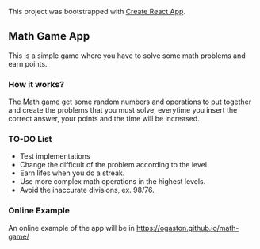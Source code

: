 This project was bootstrapped with [Create React App](https://github.com/facebook/create-react-app).

## Math Game App

This is a simple game where you have to solve some math problems and earn points.

### How it works?

The Math game get some random numbers and operations to put together and create the problems that you must solve, everytime you insert the correct answer, your points and the time will be increased.

### TO-DO List
- Test implementations
- Change the difficult of the problem according to the level.
- Earn lifes when you do a streak.
- Use more complex math operations in the highest levels.
- Avoid the inaccurate divisions, ex. 98/76.

### Online Example

An online example of the app will be in  https://ogaston.github.io/math-game/



